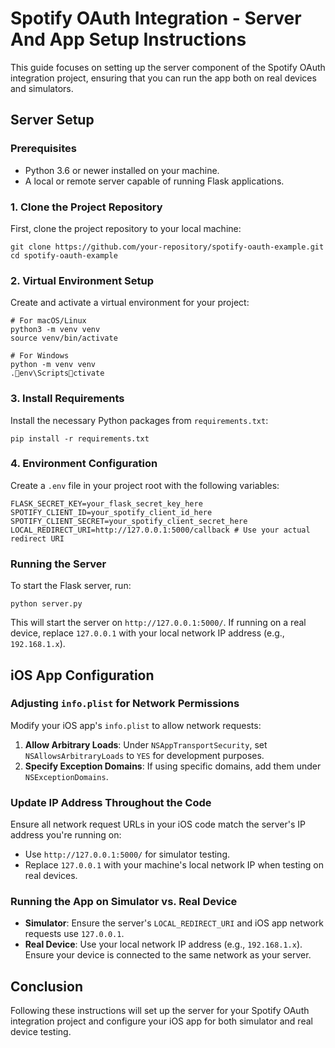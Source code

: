 
# Spotify OAuth Integration - Server And App Setup Instructions

This guide focuses on setting up the server component of the Spotify OAuth integration project, ensuring that you can run the app both on real devices and simulators.

## Server Setup

### Prerequisites

- Python 3.6 or newer installed on your machine.
- A local or remote server capable of running Flask applications.

### 1. Clone the Project Repository

First, clone the project repository to your local machine:

```shell
git clone https://github.com/your-repository/spotify-oauth-example.git
cd spotify-oauth-example
```

### 2. Virtual Environment Setup

Create and activate a virtual environment for your project:

```shell
# For macOS/Linux
python3 -m venv venv
source venv/bin/activate

# For Windows
python -m venv venv
.env\Scriptsctivate
```

### 3. Install Requirements

Install the necessary Python packages from `requirements.txt`:

```shell
pip install -r requirements.txt
```

### 4. Environment Configuration

Create a `.env` file in your project root with the following variables:

```plaintext
FLASK_SECRET_KEY=your_flask_secret_key_here
SPOTIFY_CLIENT_ID=your_spotify_client_id_here
SPOTIFY_CLIENT_SECRET=your_spotify_client_secret_here
LOCAL_REDIRECT_URI=http://127.0.0.1:5000/callback # Use your actual redirect URI
```

### Running the Server

To start the Flask server, run:

```shell
python server.py
```

This will start the server on `http://127.0.0.1:5000/`. If running on a real device, replace `127.0.0.1` with your local network IP address (e.g., `192.168.1.x`).

## iOS App Configuration

### Adjusting `info.plist` for Network Permissions

Modify your iOS app's `info.plist` to allow network requests:

1. **Allow Arbitrary Loads**: Under `NSAppTransportSecurity`, set `NSAllowsArbitraryLoads` to `YES` for development purposes.
2. **Specify Exception Domains**: If using specific domains, add them under `NSExceptionDomains`.

### Update IP Address Throughout the Code

Ensure all network request URLs in your iOS code match the server's IP address you're running on:

- Use `http://127.0.0.1:5000/` for simulator testing.
- Replace `127.0.0.1` with your machine's local network IP when testing on real devices.

### Running the App on Simulator vs. Real Device

- **Simulator**: Ensure the server's `LOCAL_REDIRECT_URI` and iOS app network requests use `127.0.0.1`.
- **Real Device**: Use your local network IP address (e.g., `192.168.1.x`). Ensure your device is connected to the same network as your server.

## Conclusion

Following these instructions will set up the server for your Spotify OAuth integration project and configure your iOS app for both simulator and real device testing.

